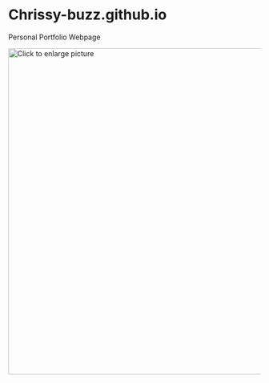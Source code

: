 # Chrissy-buzz.github.io

Personal Portfolio Webpage

<a href="https://drive.google.com/uc?export=view&id=1bg2sE81HhLYSI8u6jiDqFnm9_KKj-CqZ"><img src="https://drive.google.com/uc?export=view&id=<FILEID>" style="width: 650px; max-width: 100%; height: auto" title="Click to enlarge picture" />
